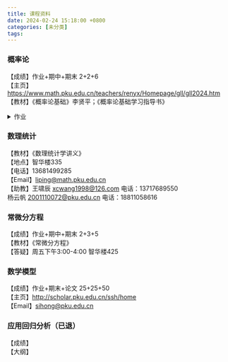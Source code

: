 ```yaml
---
title: 课程资料
date: 2024-02-24 15:18:00 +0800
categories: [未分类]
tags:
---
```





### 概率论
【成绩】作业+期中+期末 2+2+6  
【主页】<https://www.math.pku.edu.cn/teachers/renyx/Homepage/gll/gll2024.htm>  
【教材】《概率论基础》李贤平；《概率论基础学习指导书》
<details>
  <summary>作业</summary>

  - 第一次作业
</details>



### 数理统计
【教材】《数理统计学讲义》  
【地点】智华楼335  
【电话】13681499285  
【Email】<liping@math.pku.edu.cn>  
【助教】王啸辰 <xcwang1998@126.com> 电话：13717689550  
    杨云帆 <2001110072@pku.edu.cn> 电话：18811058616

### 常微分方程
【成绩】作业+期中+期末 2+3+5  
【教材】《常微分方程》  
【答疑】周五下午3:00-4:00 智华楼425

### 数学模型
【成绩】作业+期末+论文 25+25+50  
【主页】<http://scholar.pku.edu.cn/ssh/home>  
【Email】<sihong@pku.edu.cn>

### 应用回归分析（已退）
【成绩】  
【大纲】